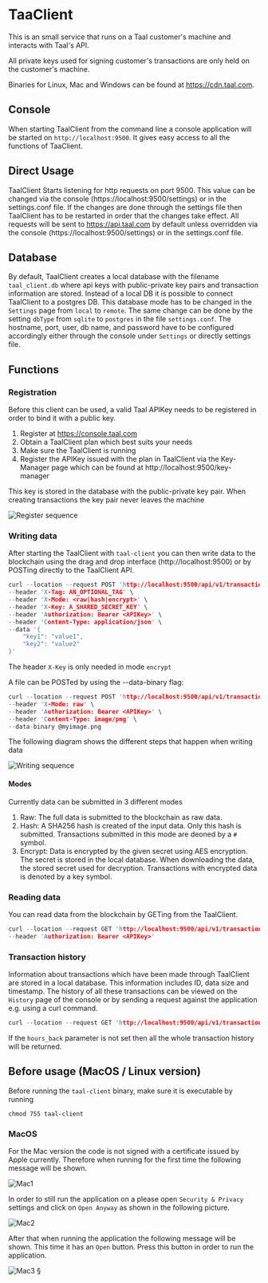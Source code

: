 # TaaClient

This is an small service that runs on a Taal customer's machine and interacts with Taal's API.

All private keys used for signing customer's transactions are only held on the customer's machine.

Binaries for Linux, Mac and Windows can be found at https://cdn.taal.com.

## Console

When starting TaalClient from the command line a console application will be started on `http://localhost:9500`. It gives easy access to all the functions of TaaClient.

## Direct Usage

TaalClient Starts listening for http requests on port 9500. This value can be changed via the console (https://localhost:9500/settings) or in the settings.conf file. If the changes are done through the settings file then TaalClient has to be restarted in order that the changes take effect.
All requests will be sent to https://api.taal.com by default unless overridden via the console (https://localhost:9500/settings) or in the settings.conf file.

## Database

By default, TaalClient creates a local database with the filename `taal_client.db` where api keys with public-private key pairs and transaction information are stored. Instead of a local DB it is possible to connect TaalClient to a postgres DB. This database mode has to be changed in the `Settings` page from `local` to `remote`. The same change can be done by the setting `dbType` from `sqlite` to `postgres` in the file `settings.conf`. The hostname, port, user, db name, and password have to be configured accordingly either through the console under `Settings` or directly settings file.

## Functions

### Registration

Before this client can be used, a valid Taal APIKey needs to be registered in order to bind it with a public key.

1. Register at https://console.taal.com
2. Obtain a TaalClient plan which best suits your needs
3. Make sure the TaalClient is running
4. Register the APIKey issued with the plan in TaalClient via the Key-Manager page which can be found at http://localhost:9500/key-manager

This key is stored in the database with the public-private key pair. When creating transactions the key pair never leaves the machine

![Register sequence](https://github.com/TAAL-GmbH/taal-client/blob/master/assets/register.png)


### Writing data

After starting the TaalClient with ```taal-client``` you can then write data to the blockchain using the drag and drop interface (http://localhost:9500) or by POSTing directly to the TaalClient API.

```c
curl --location --request POST 'http://localhost:9500/api/v1/transactions' \
--header 'X-Tag: AN_OPTIONAL_TAG' \
--header 'X-Mode: <raw|hash|encrypt>' \
--header 'X-Key: A_SHARED_SECRET_KEY' \  
--header 'Authorization: Bearer <APIKey>' \
--header 'Content-Type: application/json' \
--data '{
    "key1": "value1",
    "key2": "value2"
}'
```
The header `X-Key` is only needed in mode `encrypt`

A file can be POSTed by using the --data-binary flag:

```c
curl --location --request POST 'http://localhost:9500/api/v1/transactions' \
--header 'X-Mode: raw' \
--header 'Authorization: Bearer <APIKey>' \
--header 'Content-Type: image/png' \
--data-binary @myimage.png
```
The following diagram shows the different steps that happen when writing data

![Writing sequence](https://github.com/TAAL-GmbH/taal-client/blob/master/assets/write.png)

#### Modes

Currently data can be submitted in 3 different modes
1. Raw: The full data is submitted to the blockchain as raw data.
2. Hash: A SHA256 hash is created of the input data. Only this hash is submitted. Transactions submitted in this mode are deoned by a `#` symbol.
3. Encrypt: Data is encrypted by the given secret using AES encryption. The secret is stored in the local database. When downloading the data, the stored secret used for decryption. Transactions with encrypted data is denoted by a key symbol.

### Reading data

You can read data from the blockchain by GETing from the TaalClient.

```c
curl --location --request GET 'http://localhost:9500/api/v1/transactions/<txid>' \
--header 'Authorization: Bearer <APIKey>'
```

### Transaction history

Information about transactions which have been made through TaalClient are stored in a local database. This information includes ID, data size and timestamp. The history of all these transactions can be viewed on the `History` page of the console or by sending a request against the application e.g. using a curl command.

```c
curl --location --request GET 'http://localhost:9500/api/v1/transactions/?hours_back=24'
```

If the `hours_back` parameter is not set then all the whole transaction history will be returned.


## Before usage (MacOS / Linux version)
Before running the `taal-client` binary, make sure it is executable by running

```
chmod 755 taal-client
```

### MacOS

For the Mac version the code is not signed with a certificate issued by Apple currently. Therefore when running for the first time the following message will be shown.

![Mac1](https://github.com/TAAL-GmbH/taal-client/blob/master/assets/mac1.png)

In order to still run the application on a please open `Security & Privacy` settings and click on `Open Anyway` as shown in the following picture.

![Mac2](https://github.com/TAAL-GmbH/taal-client/blob/master/assets/mac2.png)

After that when running the application the following message will be shown. This time it has an `Open` button. Press this button in order to run the application.

![Mac3](https://github.com/TAAL-GmbH/taal-client/blob/master/assets/mac3.png)
§